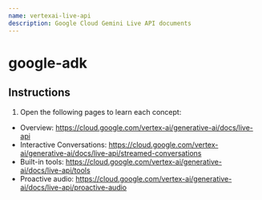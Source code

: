 ```yaml
---
name: vertexai-live-api
description: Google Cloud Gemini Live API documents
---
```


# google-adk

## Instructions
1. Open the following pages to learn each concept:
- Overview: https://cloud.google.com/vertex-ai/generative-ai/docs/live-api
- Interactive Conversations: https://cloud.google.com/vertex-ai/generative-ai/docs/live-api/streamed-conversations
- Built-in tools: https://cloud.google.com/vertex-ai/generative-ai/docs/live-api/tools
- Proactive audio: https://cloud.google.com/vertex-ai/generative-ai/docs/live-api/proactive-audio
